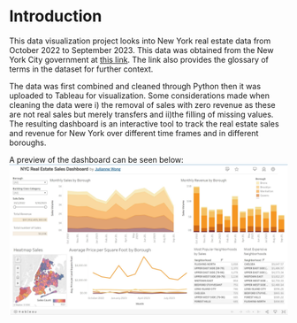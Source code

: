 # Introduction 

This data visualization project looks into New York real estate data from October 2022 to September 2023. This data was obtained from the New York City government at 
[this link](https://www.nyc.gov/site/finance/taxes/property-rolling-sales-data.page). The link also provides the glossary of terms in the dataset for further context.

The data was first combined and cleaned through Python then it was uploaded to Tableau for visualization. 
Some considerations made when cleaning the data were i) the removal of sales with zero revenue as these are not real sales but merely transfers and 
ii)the filling of missing values. 
The resulting dashboard is an interactive tool to track the real estate sales and revenue for New York over different time frames and in different boroughs.

A preview of the dashboard can be seen below:
![preview](NYC_Real_Estate_Sales/Dashboard_Preview.JPG)
